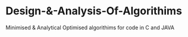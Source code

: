 # Design-&-Analysis-Of-Algorithims
Minimised &amp; Analytical Optimised algorithims for code in C and JAVA 
